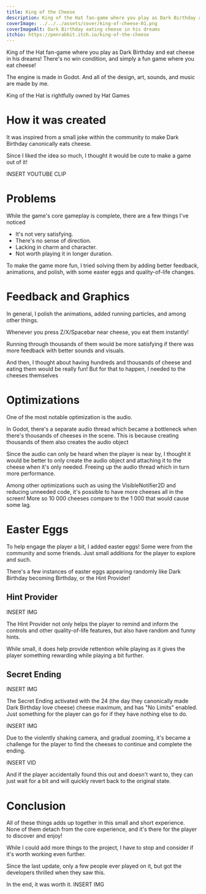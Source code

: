 ```yaml
---
title: King of the Cheese
description: King of the Hat fan-game where you play as Dark Birthday and eat cheese in his dreams
coverImage: ../../../assets/cover/king-of-cheese-01.png
coverImageAlt: Dark Birthday eating cheese in his dreams
itchio: https://penrabbit.itch.io/king-of-the-cheese
---
```


King of the Hat fan-game where you play as Dark Birthday and eat cheese in his dreams! There's no win condition, and simply a fun game where you eat cheese!

The engine is made in Godot. And all of the design, art, sounds, and music are made by me.

King of the Hat is rightfully owned by Hat Games

# How it was created

It was inspired from a small joke within the community to make Dark
Birthday canonically eats cheese.

Since I liked the idea so much, I thought it would be cute to make a game out of it!

INSERT YOUTUBE CLIP

# Problems

While the game's core gameplay is complete, there are a few things I've noticed

- It's not very satisfying.
- There's no sense of direction.
- Lacking in charm and character.
- Not worth playing it in longer duration.

To make the game more fun, I tried solving them by adding better feedback, animations, and polish, with some easter eggs and quality-of-life changes.

# Feedback and Graphics

In general, I polish the animations, added running particles, and among other things.

   <!-- <ComparisonContainer>
     <Fragment slot="before"> </Fragment>
     <Fragment slot="after"> </Fragment>
   </ComparisonContainer> -->

Whenever you press Z/X/Spacebar near cheese, you eat them instantly!

Running through thousands of them would be more satisfying if there was more feedback with better sounds and visuals.

   <!-- <ComparisonContainer>
     <Fragment slot="before"> </Fragment>
     <Fragment slot="after"> </Fragment>
   </ComparisonContainer> -->

And then, I thought about having hundreds and thousands of cheese and eating them would be really fun! But for that to happen, I needed to the cheeses themselves

# Optimizations

One of the most notable optimization is the audio.

In Godot, there's a separate audio thread which became a bottleneck when there's thousands of cheeses in the scene. This is because creating thousands of them also creates the audio object

Since the audio can only be heard when the player is near by, I thought it would be better to only create the audio object and attaching it to the cheese when it's only needed. Freeing up the audio thread which in turn more performance.

   <!-- <ComparisonContainer>
     <Fragment slot="before"> </Fragment>
     <Fragment slot="after"> </Fragment>
   </ComparisonContainer> -->

Among other optimizations such as using the VisibleNotifier2D and reducing unneeded code, it's possible to have more cheeses all in the screen! More
so 10 000 cheeses compare to the 1 000 that would cause some lag.

   <!-- <ComparisonContainer>
     <Fragment slot="before"> </Fragment>
     <Fragment slot="after"> </Fragment>
   </ComparisonContainer> -->

# Easter Eggs

To help engage the player a bit, I added easter eggs! Some were from the community and some friends. Just small additions for the player to explore and such.

There's a few instances of easter eggs appearing randomly like Dark Birthday becoming Birthday, or the Hint Provider!

## Hint Provider

INSERT IMG

The Hint Provider not only helps the player to remind and inform the
controls and other quality-of-life features, but also have random and
funny hints.

While small, it does help provide rettention while playing as it gives the
player something rewarding while playing a bit further.

## Secret Ending

INSERT IMG

The Secret Ending activated with the 24 (the day they canonically made
Dark Birthday love cheese) cheese maximum, and has "No Limits" enabled.
Just something for the player can go for if they have nothing else to do.

INSERT IMG

Due to the violently shaking camera, and gradual zooming, it's became a
challenge for the player to find the cheeses to continue and complete the
ending.

INSERT VID

And if the player accidentally found this out and doesn't want to, they
can just wait for a bit and will quickly revert back to the original
state.

# Conclusion

All of these things adds up together in this small and short experience.
None of them detach from the core experience, and it's there for the
player to discover and enjoy!

While I could add more things to the project, I have to stop and consider
if it's worth working even further.

Since the last update, only a few people ever played on it, but got the
developers thrilled when they saw this.

In the end, it was worth it.
INSERT IMG
